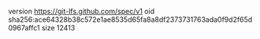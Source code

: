 version https://git-lfs.github.com/spec/v1
oid sha256:ace64328b38c572e1ae8535d65fa8a8df2373731763ada0f9d2f65d0967affc1
size 12413
